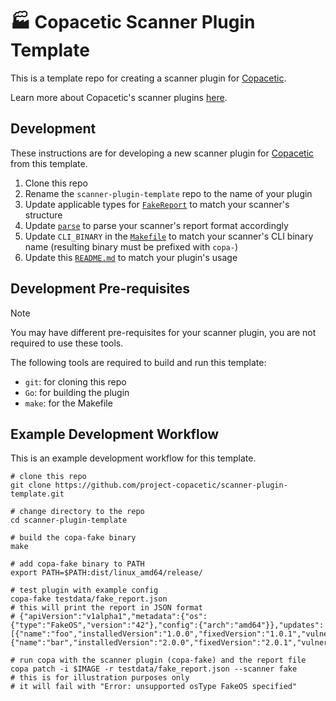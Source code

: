 # 🏭 Copacetic Scanner Plugin Template

This is a template repo for creating a scanner plugin for [Copacetic](https://github.com/project-copacetic/copacetic).

Learn more about Copacetic's scanner plugins [here](https://project-copacetic.github.io/copacetic/website/scanner-plugins).

## Development

These instructions are for developing a new scanner plugin for [Copacetic](https://github.com/project-copacetic/copacetic) from this template.

1. Clone this repo
2. Rename the `scanner-plugin-template` repo to the name of your plugin
3. Update applicable types for [`FakeReport`](types.go) to match your scanner's structure
4. Update [`parse`](main.go) to parse your scanner's report format accordingly
5. Update `CLI_BINARY` in the [`Makefile`](Makefile) to match your scanner's CLI binary name (resulting binary must be prefixed with `copa-`)
5. Update this [`README.md`](README.md) to match your plugin's usage

## Development Pre-requisites

> [!NOTE]
> You may have different pre-requisites for your scanner plugin, you are not required to use these tools.

The following tools are required to build and run this template:

- `git`: for cloning this repo
- `Go`: for building the plugin
- `make`: for the Makefile

## Example Development Workflow

This is an example development workflow for this template.

```shell
# clone this repo
git clone https://github.com/project-copacetic/scanner-plugin-template.git

# change directory to the repo
cd scanner-plugin-template

# build the copa-fake binary
make

# add copa-fake binary to PATH
export PATH=$PATH:dist/linux_amd64/release/

# test plugin with example config
copa-fake testdata/fake_report.json
# this will print the report in JSON format
# {"apiVersion":"v1alpha1","metadata":{"os":{"type":"FakeOS","version":"42"},"config":{"arch":"amd64"}},"updates":[{"name":"foo","installedVersion":"1.0.0","fixedVersion":"1.0.1","vulnerabilityID":"VULN001"},{"name":"bar","installedVersion":"2.0.0","fixedVersion":"2.0.1","vulnerabilityID":"VULN002"}]}

# run copa with the scanner plugin (copa-fake) and the report file
copa patch -i $IMAGE -r testdata/fake_report.json --scanner fake
# this is for illustration purposes only
# it will fail with "Error: unsupported osType FakeOS specified"
```
